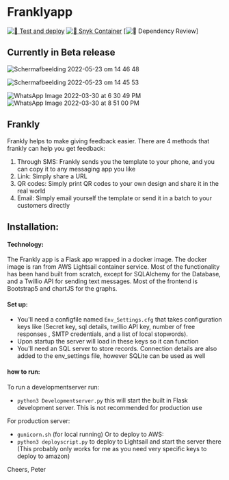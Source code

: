 # Franklyapp
[![🚀 Test and deploy](https://github.com/two-trick-pony-NL/Frankly/actions/workflows/Pipeline.yml/badge.svg)](https://github.com/two-trick-pony-NL/Frankly/actions/workflows/Pipeline.yml)
[![ 🐍 Snyk Container](https://github.com/two-trick-pony-NL/Frankly/actions/workflows/snyk-container.yml/badge.svg)](https://github.com/two-trick-pony-NL/Frankly/actions/workflows/snyk-container.yml)
[![ 🔐 Dependency Review](https://github.com/two-trick-pony-NL/Frankly/actions/workflows/dependency-review.yml/badge.svg)]


## Currently in Beta release
![Schermafbeelding 2022-05-23 om 14 46 48](https://user-images.githubusercontent.com/71013416/169822424-08e2365c-4cef-48f5-9643-33ac5e8313ce.png)

![Schermafbeelding 2022-05-23 om 14 45 53](https://user-images.githubusercontent.com/71013416/169822311-34d87a49-b1c6-4138-989a-e8f7aa47f612.png)

![WhatsApp Image 2022-03-30 at 6 30 49 PM](https://user-images.githubusercontent.com/71013416/161023146-d84b51a8-0b2c-4b24-a12f-8b4420363762.jpeg)
![WhatsApp Image 2022-03-30 at 8 51 00 PM](https://user-images.githubusercontent.com/71013416/161023180-2cc41cbf-9648-4f59-95da-060578e74263.jpeg)

## Frankly
Frankly helps to make giving feedback easier. There are 4 methods that frankly can help you get feedback: 
1. Through SMS: Frankly sends you the template to your phone, and you can copy it to any messaging app you like
2. Link: Simply share a URL 
3. QR codes: Simply print QR codes to your own design and share it in the real world
4. Email: Simply email yourself the template or send it in a batch to your customers directly 

## Installation:



#### Technology: 
The Frankly app is a Flask app wrapped in a docker image. The docker image is ran from AWS Lightsail container service. Most of the functionality has been hand built from scratch, except for SQLAlchemy for the Database, and a Twillio API for sending text messages. Most of the frontend is Bootstrap5 and chartJS for the graphs. 

#### Set up: 
- You'll need a configfile named `Env_Settings.cfg` that takes configuration keys like (Secret key, sql details, twillio API key, number of free responses , SMTP credentials, and a list of local stopwords). 
- Upon startup the server will load in these keys so it can function 
- You'll need an SQL server to store records. Connection details are also added to the env_settings file, however SQLite can be used as well

#### how to run:
To run a developmentserver run: 
- `python3 Developmentserver.py` this will start the built in Flask development server. This is not recommended for production use

For production server: 
- `gunicorn.sh` (for local running)
Or to deploy to AWS:
- `python3 deployscript.py` to deploy to Lightsail and start the server there (This probably only works for me as you need very specific keys to deploy to amazon) 



Cheers, 
Peter
